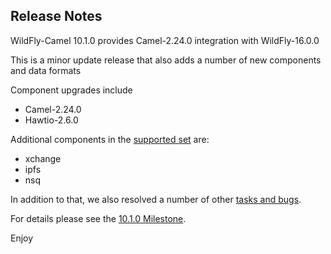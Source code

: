 Release Notes
-------------------

WildFly-Camel 10.1.0 provides Camel-2.24.0 integration with WildFly-16.0.0

This is a minor update release that also adds a number of new components and data formats

Component upgrades include

* Camel-2.24.0
* Hawtio-2.6.0

Additional components in the [supported set](http://wildfly-extras.github.io/wildfly-camel/#_camel_components) are:

* xchange
* ipfs
* nsq

In addition to that, we also resolved a number of other [tasks and bugs](https://github.com/wildfly-extras/wildfly-camel/blob/master/docs/Changelog.md).

For details please see the [10.1.0 Milestone](https://github.com/wildfly-extras/wildfly-camel/issues?q=milestone%3A10.1.0).

Enjoy
